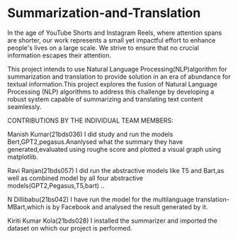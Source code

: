 # Summarization-and-Translation


In the age of YouTube Shorts and Instagram Reels, where attention
spans are shorter, our work represents a small yet impactful effort to
enhance people's lives on a large scale. We strive to ensure that no
crucial information escapes their attention.


This project intends to use Natural Language Processing(NLP)algorithm for summarization and translation to provide solution in an era of abundance for textual information.This
project explores the fusion of Natural Language Processing (NLP)
algorithms to address this challenge by developing a robust
system capable of summarizing and translating text content
seamlessly.


CONTRIBUTIONS BY THE INDIVIDUAL TEAM MEMBERS:

Manish Kumar(21bds036)
I did study and run the models Bert,GPT2,pegasus.Ananlysed what the summary they have generated,evaluated using roughe score and plotted a visual graph using matplotlib.

Ravi Ranjan(21bds057)
I did run the abstractive models like T5 and Bart,as well as combined model by all four abstractive models(GPT2,Pegasus,T5,bart) ..

N Dillibabu(21bs042)
I have run the model for the multilanguage translation-MBart,which is by Facebook and analysed the result generated by it.

Kiriti Kumar Kola(21bds028)
I installed the summarizer and imported the dataset on which our project is performed.

